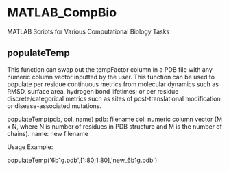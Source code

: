 # MATLAB_CompBio
MATLAB Scripts for Various Computational Biology Tasks
## populateTemp
This function can swap out the tempFactor column in a PDB file with any numeric column vector inputted by the user. This function can be used to populate per residue continuous metrics from molecular dynamics such as RMSD, surface area, hydrogen bond lifetimes; or per residue discrete/categorical metrics such as sites of post-translational modification or disease-associated mutations.

populateTemp(pdb, col, name) 
pdb: filename
col: numeric column vector (M x N, where N is number of residues in PDB structure and M is the number of chains).
name: new filename

Usage Example:

populateTemp('6b1g.pdb',[1:80;1:80],'new_6b1g.pdb')


